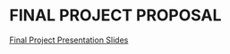 # FINAL PROJECT PROPOSAL

[Final Project Presentation Slides](https://docs.google.com/presentation/d/1BKO_cohotmeqjDeiNgkTMKNbAG4EQRXyubT5JjQSLGc/edit?usp=sharing)
